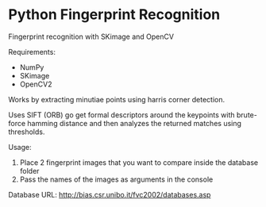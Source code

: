# Python Fingerprint Recognition
Fingerprint recognition with SKimage and OpenCV

Requirements:
- NumPy
- SKimage
- OpenCV2


Works by extracting minutiae points using harris corner detection.

Uses SIFT (ORB) go get formal descriptors around the keypoints with brute-force hamming distance and then analyzes the returned matches using thresholds.

Usage:

1. Place 2 fingerprint images that you want to compare inside the database folder
2. Pass the names of the images as arguments in the console

Database URL: http://bias.csr.unibo.it/fvc2002/databases.asp